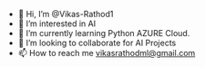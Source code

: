 - 👋 Hi, I’m @Vikas-Rathod1
- 👀 I’m interested in AI
- 🌱 I’m currently learning Python AZURE Cloud.
- 💞️ I’m looking to collaborate for AI Projects
- 📫 How to reach me vikasrathodml@gmail.com

<!---
Vikas-Rathod1/Vikas-Rathod1 is a ✨ special ✨ repository because its `README.md` (this file) appears on your GitHub profile.
You can click the Preview link to take a look at your changes.
--->
